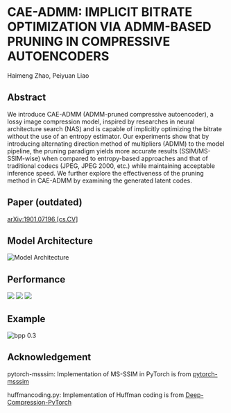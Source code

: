 # CAE-ADMM: IMPLICIT BITRATE OPTIMIZATION VIA ADMM-BASED PRUNING IN COMPRESSIVE AUTOENCODERS

Haimeng Zhao, Peiyuan Liao



## Abstract

We introduce CAE-ADMM (ADMM-pruned compressive autoencoder), a lossy image compression model, inspired by researches in neural architecture search (NAS) and is capable of implicitly optimizing the bitrate without the use of an entropy estimator. Our experiments show that by introducing alternating direction method of multipliers (ADMM) to the model pipeline, the pruning paradigm yields more accurate results (SSIM/MS-SSIM-wise) when compared to entropy-based approaches and that of traditional codecs (JPEG, JPEG 2000, etc.) while maintaining acceptable inference speed. We further explore the effectiveness of the pruning method in CAE-ADMM by examining the generated latent codes.

## Paper (outdated)
[arXiv:1901.07196 [cs.CV]](https://arxiv.org/abs/1901.07196)

## Model Architecture
![Model Architecture](https://raw.github.com/JasonZHM/CAE-ADMM/master/experiments/fig/model_new.jpg)

## Performance
![](https://raw.github.com/JasonZHM/CAE-ADMM/master/experiments/fig/legend-new.png)
![](https://raw.github.com/JasonZHM/CAE-ADMM/master/experiments/fig/ssim.jpg) ![](https://raw.github.com/JasonZHM/CAE-ADMM/master/experiments/fig/msssim.jpg)

## Example
![bpp 0.3](https://raw.github.com/JasonZHM/CAE-ADMM/master/experiments/fig/compare_03-new.jpg)

## Acknowledgement
pytorch-msssim: Implementation of MS-SSIM in PyTorch is from [pytorch-msssim]( https://github.com/jorge-pessoa/pytorch-msssim)

huffmancoding.py: Implementation of Huffman coding is from [Deep-Compression-PyTorch](https://github.com/mightydeveloper/Deep-Compression-PyTorch)
